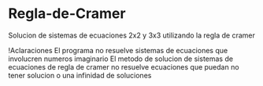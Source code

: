 # Regla-de-Cramer
Solucion de sistemas de ecuaciones 2x2 y 3x3 utilizando la regla de cramer

!Aclaraciones
El programa no resuelve sistemas de ecuaciones que involucren numeros imaginario
El metodo de solucion de sistemas de ecuaciones de regla de cramer no resuelve ecuaciones que puedan no tener solucion o una infinidad de soluciones
